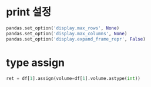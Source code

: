 # print 설정
```python  
pandas.set_option('display.max_rows', None)  
pandas.set_option('display.max_columns', None)  
pandas.set_option('display.expand_frame_repr', False)
```

# type assign
```python
ret = df[1].assign(volume=df[1].volume.astype(int))
```
